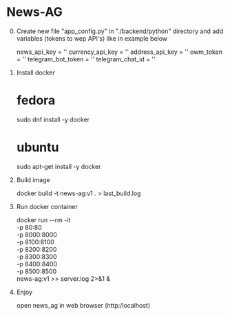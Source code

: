 # News-AG

0. Create new file "app_config.py" in "./backend/python" directory 
and add variables (tokens to wep API's) like in example below

    news_api_key = ''
    currency_api_key = ''
    address_api_key = ''
    owm_token = ''
    telegram_bot_token = ''
    telegram_chat_id = ''

1. Install docker

    # fedora
    sudo dnf install -y docker
    # ubuntu
    sudo apt-get install -y docker

2. Build image

    docker build -t news-ag:v1 . > last_build.log 

3. Run docker container

    docker run --rm -it \
        -p 80:80 \
        -p 8000:8000 \
        -p 8100:8100 \
        -p 8200:8200 \
        -p 8300:8300 \
        -p 8400:8400 \
        -p 8500:8500  \
        news-ag:v1 >> server.log 2>&1 &

4. Enjoy

    open news_ag in web browser (http:/localhost)
